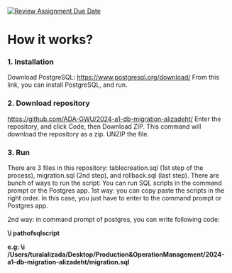 [![Review Assignment Due Date](https://classroom.github.com/assets/deadline-readme-button-24ddc0f5d75046c5622901739e7c5dd533143b0c8e959d652212380cedb1ea36.svg)](https://classroom.github.com/a/JwSLLxUh)

# How it works? 

### 1. Installation
   Download PostgreSQL: https://www.postgresql.org/download/ From this link, you can install PostgreSQL, and run.

### 2. Download repository
   https://github.com/ADA-GWU/2024-a1-db-migration-alizadeht/ Enter the repository, and click Code, then Download ZIP. This command will download the repository as a zip. UNZIP the file.

### 3. Run
   There are 3 files in this repository:
   tablecreation.sql (1st step of the process), migration.sql (2nd step), and rollback.sql (last step).
   There are bunch of ways to run the script: You can run SQL scripts in the command prompt or the Postgres app.
   1st way: you can copy paste the scripts in the right order. In this case, you just have to enter to the command prompt or Postgres app.
   
   2nd way: in command prompt of postgres, you can write following code:
   
   **\i pathofsqlscript**

   **e.g: \i /Users/turalalizada/Desktop/Production\&OperationManagement/2024-a1-db-migration-alizadeht/migration.sql**

   


